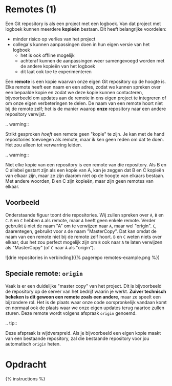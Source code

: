# Remotes (1)
Een Git repository is als een project met een logboek. Van dat project met logboek kunnen meerdere **kopieën** bestaan. Dit heeft belangrijke voordelen:

* minder risico op verlies van het project
* collega's kunnen aanpassingen doen in hun eigen versie van het logboek
  * het is ook offline mogelijk
  * achteraf kunnen de aanpassingen weer samengevoegd worden met de andere kopieën van het logboek
  * dit laat ook toe te experimenteren

Een **remote** is een kopie waarvan onze eigen Git repository op de hoogte is. Elke remote heeft een naam en een adres, zodat we kunnen spreken over een bepaalde kopie en zodat we deze kopie kunnen contacteren, bijvoorbeeld om updates aan de remote in ons eigen project te integreren of om onze eigen verbeteringen te delen. De naam van een remote hoort niet bij de remote zelf; het is de manier waarop **onze** repository naar een andere repository verwijst.

.. warning::

   Strikt gesproken *hoeft* een remote geen "kopie" te zijn. Je kan met de hand repositories toevoegen als remote, maar ik ken geen reden om dat te doen. Het zou alleen tot verwarring leiden.

.. warning::

   Niet elke kopie van een repository is een remote van die repository. Als B en C allebei gestart zijn als een kopie van A, kan je zeggen dat B en C kopieën van elkaar zijn, maar ze zijn daarom niet op de hoogte van elkaars bestaan. Met andere woorden, B en C zijn kopieën, maar zijn geen remotes van elkaar.

## Voorbeeld
Onderstaande figuur toont drie repositories. Wij zullen spreken over `A`, `B` en `C`. `B` en `C` hebben `A` als remote, maar `A` heeft geen enkele remote. Verder gebruikt `B` niet de naam "A" om te verwijzen naar `A`, maar wel "origin". `C`, daarentegen, gebruikt voor `A` de naam "MasterCopy". Dat kan omdat de naam van een remote niet bij de remote zelf hoort. `B` en `C` weten niets over elkaar, dus het zou perfect mogelijk zijn om `B` ook naar `A` te laten verwijzen als "MasterCopy" (of `C` naar `A` als "origin").

![drie repositories in verbinding]({% pagerepo remotes-example.png %})

## Speciale remote: `origin`
Vaak is er een duidelijke "master copy" van het project. Dit is bijvoorbeeld de repository op de server van het bedrijf waarin je werkt. **Zuiver technisch bekeken is dit gewoon een remote zoals een andere**, maar ze speelt een bijzondere rol. Het is de plaats waar onze code oorspronkelijk vandaan komt en normaal ook de plaats waar we onze eigen updates terug naartoe zullen sturen. Deze remote wordt volgens afspraak `origin` genoemd.

.. tip::

   Deze afspraak is wijdverspreid. Als je bijvoorbeeld een eigen kopie maakt van een bestaande repository, zal die bestaande repository voor jou automatisch `origin` heten.

# Opdracht

{% instructions %}
